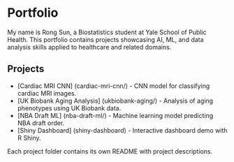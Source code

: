 # Portfolio
My name is Rong Sun, a Biostatistics student at Yale School of Public Health. This portfolio contains projects showcasing AI, ML, and data analysis skills applied to healthcare and related domains.

## Projects
- [Cardiac MRI CNN] (cardiac-mri-cnn/) - CNN model for classifying cardiac MRI images.
- [UK Biobank Aging Analysis] (ukbiobank-aging/) - Analysis of aging phenotypes using UK Biobank data.
- [NBA Draft ML] (nba-draft-ml/) - Machine learning model predicting NBA draft order.
- [Shiny Dashboard] (shiny-dashboard) - Interactive dashboard demo with R Shiny.

Each project folder contains its own README with project descriptions.
